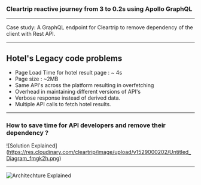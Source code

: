 ### Cleartrip reactive journey from 3 to 0.2s using Apollo GraphQL
-------------

Case study: A GraphQL endpoint for Cleartrip to remove dependency of the client with Rest API.

---

## Hotel's Legacy code problems


- Page Load Time for hotel result page : ~ 4s
- Page size : ~2MB
- Same API's across the platform resulting in overfetching
- Overhead in maintaining different versions of API's
- Verbose response instead of derived data.
- Multiple API calls to fetch hotel results.

---
### How to save time for API developers and remove their dependency ?

![Solution Explained]
(https://res.cloudinary.com/cleartrip/image/upload/v1529000202/Untitled_Diagram_fmgk2h.png)

---
![Architechture Explained](https://res.cloudinary.com/cleartrip/image/upload/h_550/v1528778858/Cleartrip-Hotels-GraphQL_xzihtl.png)